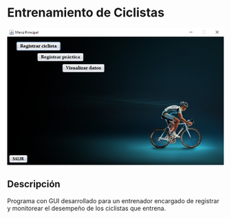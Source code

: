 # Entrenamiento de Ciclistas
![cap](https://github.com/MarioECU/EntrenamientoCiclistas/blob/master/cap.png)

## Descripción
Programa con GUI desarrollado para un entrenador encargado de registrar y monitorear el desempeño de los ciclistas que entrena.
